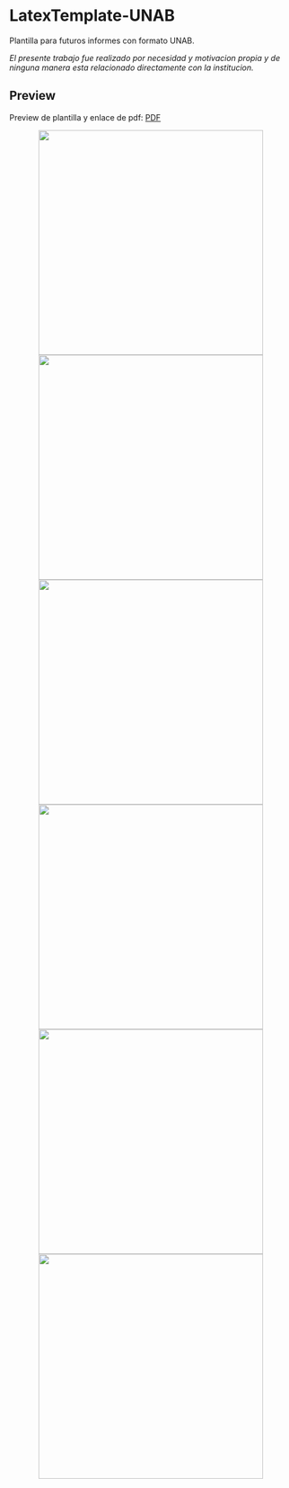 # LatexTemplate-UNAB
  Plantilla para futuros informes con formato UNAB.
  
  *El presente trabajo fue realizado por necesidad y motivacion propia y de ninguna manera esta relacionado directamente con la institucion.*
## Preview
  Preview de plantilla y enlace de pdf: <a href="https://github.com/Matii111/LatexTemplate-UNAB/files/11606750/Template_UNAB.pdf" PDF>PDF</a>
  <figure>
    <p align="center">
      <img src="https://github.com/Matii111/LatexTemplate-UNAB/assets/101642846/fddb8fc0-924e-4b91-9301-de14551d5c22" width="400">
      <img src="https://github.com/Matii111/LatexTemplate-UNAB/assets/101642846/9c915a7c-899a-4f3b-a505-4148b356df16" width="400">
      <img src="https://github.com/Matii111/LatexTemplate-UNAB/assets/101642846/9be0a584-bba1-486c-b4c3-55ce916dfc6f" width="400">
      <img src="https://github.com/Matii111/LatexTemplate-UNAB/assets/101642846/7ca1cd92-b313-45b0-8c94-22706b42b58b" width="400">
      <img src="https://github.com/Matii111/LatexTemplate-UNAB/assets/101642846/806a106b-6ab7-4857-b395-0586600e7464" width="400">
      <img src="https://github.com/Matii111/LatexTemplate-UNAB/assets/101642846/be6e4550-dbbd-4545-9c77-7469ae9263a6" width="400">
    </p>
